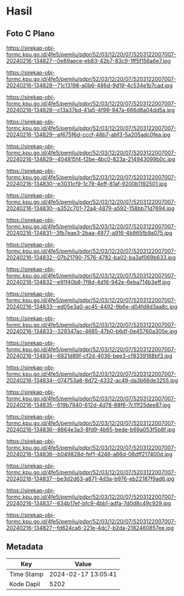 # Hasil

## Foto C Plano

https://sirekap-obj-formc.kpu.go.id/4fe5/pemilu/pdpr/52/03/12/20/07/5203122007007-20240216-134827--0e89aece-eb83-42b7-83c9-1ff5f156a6e7.jpg

https://sirekap-obj-formc.kpu.go.id/4fe5/pemilu/pdpr/52/03/12/20/07/5203122007007-20240216-134828--71c13198-a0b6-486d-9d19-4c534e1b7cad.jpg

https://sirekap-obj-formc.kpu.go.id/4fe5/pemilu/pdpr/52/03/12/20/07/5203122007007-20240216-134828--c13a37bd-41a5-4f99-947a-666d8a04dd5a.jpg

https://sirekap-obj-formc.kpu.go.id/4fe5/pemilu/pdpr/52/03/12/20/07/5203122007007-20240216-134829--af675f6d-cccf-48b7-abf3-5a205adc0fea.jpg

https://sirekap-obj-formc.kpu.go.id/4fe5/pemilu/pdpr/52/03/12/20/07/5203122007007-20240216-134829--404815f4-f2be-4bc0-823a-214943099b0c.jpg

https://sirekap-obj-formc.kpu.go.id/4fe5/pemilu/pdpr/52/03/12/20/07/5203122007007-20240216-134830--e3031cf9-1c79-4eff-81af-9200b1192501.jpg

https://sirekap-obj-formc.kpu.go.id/4fe5/pemilu/pdpr/52/03/12/20/07/5203122007007-20240216-134830--a352c701-72a4-4879-a592-158bb71d7694.jpg

https://sirekap-obj-formc.kpu.go.id/4fe5/pemilu/pdpr/52/03/12/20/07/5203122007007-20240216-134831--3fb7eae3-2baa-4977-a916-4b965fb9a075.jpg

https://sirekap-obj-formc.kpu.go.id/4fe5/pemilu/pdpr/52/03/12/20/07/5203122007007-20240216-134832--07b21790-7576-4782-ba02-ba3af069b633.jpg

https://sirekap-obj-formc.kpu.go.id/4fe5/pemilu/pdpr/52/03/12/20/07/5203122007007-20240216-134832--e91f40b8-7f8d-4d16-942e-6eba714b3eff.jpg

https://sirekap-obj-formc.kpu.go.id/4fe5/pemilu/pdpr/52/03/12/20/07/5203122007007-20240216-134833--ed05e3a0-ac45-4492-9b6e-d04fd8d3aa8c.jpg

https://sirekap-obj-formc.kpu.go.id/4fe5/pemilu/pdpr/52/03/12/20/07/5203122007007-20240216-134833--329347ac-4685-47b0-b6df-0e45760a305e.jpg

https://sirekap-obj-formc.kpu.go.id/4fe5/pemilu/pdpr/52/03/12/20/07/5203122007007-20240216-134834--6821d89f-cf2d-4036-bee3-cf8339188bf3.jpg

https://sirekap-obj-formc.kpu.go.id/4fe5/pemilu/pdpr/52/03/12/20/07/5203122007007-20240216-134834--074753a8-8d72-4332-ac49-da3b66de3255.jpg

https://sirekap-obj-formc.kpu.go.id/4fe5/pemilu/pdpr/52/03/12/20/07/5203122007007-20240216-134835--619b7940-612d-4d78-88f6-7c11f25dee87.jpg

https://sirekap-obj-formc.kpu.go.id/4fe5/pemilu/pdpr/52/03/12/20/07/5203122007007-20240216-134836--8864e3a3-8fd9-4b65-bede-b69a053f5b8f.jpg

https://sirekap-obj-formc.kpu.go.id/4fe5/pemilu/pdpr/52/03/12/20/07/5203122007007-20240216-134836--b049828d-fef1-4246-a66d-08dff217400d.jpg

https://sirekap-obj-formc.kpu.go.id/4fe5/pemilu/pdpr/52/03/12/20/07/5203122007007-20240216-134837--be3d2d63-a871-4d3a-b976-eb22187f9ad6.jpg

https://sirekap-obj-formc.kpu.go.id/4fe5/pemilu/pdpr/52/03/12/20/07/5203122007007-20240216-134837--634b17ef-bfc9-4bb1-adfa-7d0d8c49c929.jpg

https://sirekap-obj-formc.kpu.go.id/4fe5/pemilu/pdpr/52/03/12/20/07/5203122007007-20240216-134827--fd624ca6-221e-4dc7-b2da-2182460857ee.jpg


## Metadata

| Key        | Value               |
| ---------- | ------------------- |
| Time Stamp | 2024-02-17 13:05:41 |
| Kode Dapil | 5202                |



